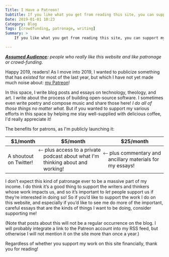 ```yaml
---
Title: I Have a Patreon!
Subtitle: If you like what you get from reading this site, you can support my writing.
Date: 2019-01-01 10:23
Category: Blog
Tags: [crowdfunding, patronage, writing]
Summary: >
    If you like what you get from reading this site, you can support my writing.

---
```


<i><b>[Assumed Audience](https://v4.chriskrycho.com/2018/assumed-audiences.html):</b> people who *really* like this website and like patronage or crowd-funding.</i>

Happy 2019, readers! As I move into 2019, I wanted to publicize something that has *existed* for most of the last year, but which I have not yet made much noise about: [my Patreon](https://patreon.com/chriskrycho)!

In this space, I write blog posts and essays on technology, theology, and art. I write about the process of building open-source software. I sometimes even write poetry and compose music and share those here! *I do all of those things no matter what.* But if you wanted to support my various efforts in this space by helping me stay well-supplied with delicious coffee, I'd really appreciate it!

The benefits for patrons, as I'm publicly launching it:

|        $1/month        |                                   $5/month                                    |                        $25/month                         |
| ---------------------- | ----------------------------------------------------------------------------- | -------------------------------------------------------- |
| A shoutout on Twitter! | ⃪ plus access to a private podcast about what I'm thinking about and working! | ⃪ plus commentary and ancillary materials for my essays! |

I don’t expect this kind of patronage ever to be a massive part of my income. I do think it’s a good thing to support the writers and thinkers whose work impacts us, and so it’s important to *let* people support us if they’re interested in doing so! So if you’d like to support the work I do on this website, and especially if you’d like to see me do more of the important, careful essays that are the kinds of things I want to be doing, consider supporting me!

(Note that posts about this will not be a regular occurrence on the blog. I will probably integrate a link to the Patreon account into my RSS feed, but otherwise I will not mention it on the site more than once a year.)

Regardless of whether you support my work on this site financially, thank you for reading!
